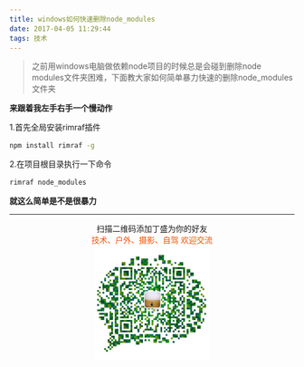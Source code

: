 ```yaml
---
title: windows如何快速删除node_modules
date: 2017-04-05 11:29:44
tags: 技术
---
```

> 之前用windows电脑做依赖node项目的时候总是会碰到删除node modules文件夹困难，下面教大家如何简单暴力快速的删除node_modules文件夹

**来跟着我左手右手一个慢动作**

1.首先全局安装rimraf插件

```bash
npm install rimraf -g
```
<!--more-->
2.在项目根目录执行一下命令

```bash
rimraf node_modules
```

**就这么简单是不是很暴力**


-------


<div  align=center>
    <center> 扫描二维码添加丁盛为你的好友</center ><center><font color=#f75000 size=>技术、户外、摄影、自驾 欢迎交流</font><center><img width='40%' align='center' src='/uploads/wechat-qcode.jpg
'>
</div>





